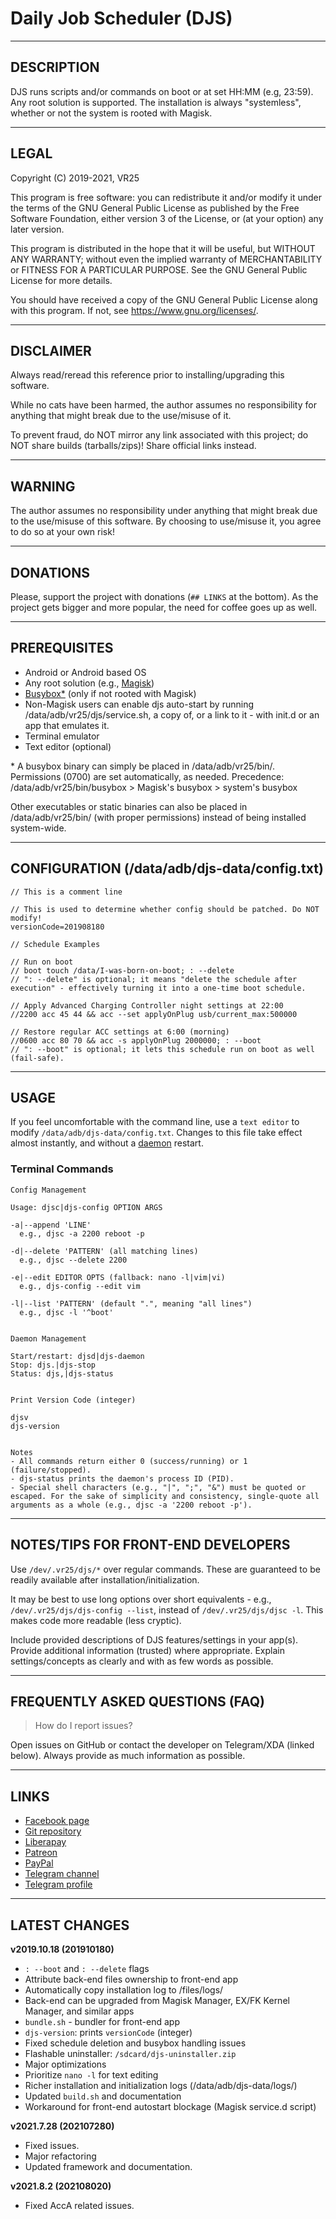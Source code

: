 # Daily Job Scheduler (DJS)


---
## DESCRIPTION

DJS runs scripts and/or commands on boot or at set HH:MM (e.g, 23:59).
Any root solution is supported.
The installation is always "systemless", whether or not the system is rooted with Magisk.


---
## LEGAL

Copyright (C) 2019-2021, VR25

This program is free software: you can redistribute it and/or modify
it under the terms of the GNU General Public License as published by
the Free Software Foundation, either version 3 of the License, or
(at your option) any later version.

This program is distributed in the hope that it will be useful,
but WITHOUT ANY WARRANTY; without even the implied warranty of
MERCHANTABILITY or FITNESS FOR A PARTICULAR PURPOSE.  See the
GNU General Public License for more details.

You should have received a copy of the GNU General Public License
along with this program.  If not, see <https://www.gnu.org/licenses/>.


---
## DISCLAIMER

Always read/reread this reference prior to installing/upgrading this software.

While no cats have been harmed, the author assumes no responsibility for anything that might break due to the use/misuse of it.

To prevent fraud, do NOT mirror any link associated with this project; do NOT share builds (tarballs/zips)! Share official links instead.


---
## WARNING

The author assumes no responsibility under anything that might break due to the use/misuse of this software.
By choosing to use/misuse it, you agree to do so at your own risk!


---
## DONATIONS

Please, support the project with donations (`## LINKS` at the bottom).
As the project gets bigger and more popular, the need for coffee goes up as well.


---
## PREREQUISITES

- Android or Android based OS
- Any root solution (e.g., [Magisk](https://github.com/topjohnwu/Magisk/))
- [Busybox\*](https://github.com/search?o=desc&q=busybox+android&s=updated&type=Repositories/) (only if not rooted with Magisk)
- Non-Magisk users can enable djs auto-start by running /data/adb/vr25/djs/service.sh, a copy of, or a link to it - with init.d or an app that emulates it.
- Terminal emulator
- Text editor (optional)

\* A busybox binary can simply be placed in /data/adb/vr25/bin/.
Permissions (0700) are set automatically, as needed.
Precedence: /data/adb/vr25/bin/busybox > Magisk's busybox > system's busybox

Other executables or static binaries can also be placed in /data/adb/vr25/bin/ (with proper permissions) instead of being installed system-wide.


---
## CONFIGURATION (/data/adb/djs-data/config.txt)

```
// This is a comment line

// This is used to determine whether config should be patched. Do NOT modify!
versionCode=201908180

// Schedule Examples

// Run on boot
// boot touch /data/I-was-born-on-boot; : --delete
// ": --delete" is optional; it means "delete the schedule after execution" - effectively turning it into a one-time boot schedule.

// Apply Advanced Charging Controller night settings at 22:00
//2200 acc 45 44 && acc --set applyOnPlug usb/current_max:500000

// Restore regular ACC settings at 6:00 (morning)
//0600 acc 80 70 && acc -s applyOnPlug 2000000; : --boot
// ": --boot" is optional; it lets this schedule run on boot as well (fail-safe).
```

---
## USAGE


If you feel uncomfortable with the command line, use a `text editor` to modify `/data/adb/djs-data/config.txt`.
Changes to this file take effect almost instantly, and without a [daemon](https://en.wikipedia.org/wiki/Daemon_(computing)) restart.


### Terminal Commands

```
Config Management

Usage: djsc|djs-config OPTION ARGS

-a|--append 'LINE'
  e.g., djsc -a 2200 reboot -p

-d|--delete 'PATTERN' (all matching lines)
  e.g., djsc --delete 2200

-e|--edit EDITOR OPTS (fallback: nano -l|vim|vi)
  e.g., djs-config --edit vim

-l|--list 'PATTERN' (default ".", meaning "all lines")
  e.g., djsc -l '^boot'


Daemon Management

Start/restart: djsd|djs-daemon
Stop: djs.|djs-stop
Status: djs,|djs-status


Print Version Code (integer)

djsv
djs-version


Notes
- All commands return either 0 (success/running) or 1 (failure/stopped).
- djs-status prints the daemon's process ID (PID).
- Special shell characters (e.g., "|", ";", "&") must be quoted or escaped. For the sake of simplicity and consistency, single-quote all arguments as a whole (e.g., djsc -a '2200 reboot -p').
```

---
## NOTES/TIPS FOR FRONT-END DEVELOPERS

Use `/dev/.vr25/djs/*` over regular commands.
These are guaranteed to be readily available after installation/initialization.

It may be best to use long options over short equivalents - e.g., `/dev/.vr25/djs/djs-config --list`, instead of `/dev/.vr25/djs/djsc -l`.
This makes code more readable (less cryptic).

Include provided descriptions of DJS features/settings in your app(s).
Provide additional information (trusted) where appropriate.
Explain settings/concepts as clearly and with as few words as possible.


---
## FREQUENTLY ASKED QUESTIONS (FAQ)


> How do I report issues?

Open issues on GitHub or contact the developer on Telegram/XDA (linked below). Always provide as much information as possible.


---
## LINKS

- [Facebook page](https://facebook.com/VR25-at-xda-developers-258150974794782/)
- [Git repository](https://github.com/VR-25/djs/)
- [Liberapay](https://liberapay.com/VR25/)
- [Patreon](https://patreon.com/vr25/)
- [PayPal](https://paypal.me/vr25xda/)
- [Telegram channel](https://t.me/vr25_xda/)
- [Telegram profile](https://t.me/vr25xda/)


---
## LATEST CHANGES


**v2019.10.18 (201910180)**

- `: --boot` and `: --delete` flags
- Attribute back-end files ownership to front-end app
- Automatically copy installation log to <front-end app data>/files/logs/
- Back-end can be upgraded from Magisk Manager, EX/FK Kernel Manager, and similar apps
- `bundle.sh` - bundler for front-end app
-  `djs-version`: prints `versionCode` (integer)
- Fixed schedule deletion and busybox handling issues
- Flashable uninstaller: `/sdcard/djs-uninstaller.zip`
- Major optimizations
- Prioritize `nano -l` for text editing
- Richer installation and initialization logs (/data/adb/djs-data/logs/)
- Updated `build.sh` and documentation
- Workaround for front-end autostart blockage (Magisk service.d script)


**v2021.7.28 (202107280)**

- Fixed issues.
- Major refactoring
- Updated framework and documentation.


**v2021.8.2 (202108020)**

- Fixed AccA related issues.
